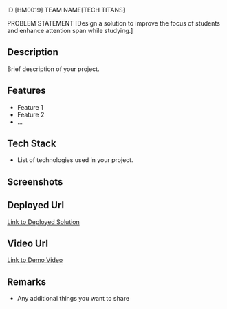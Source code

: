 ID [HM0019] TEAM NAME[TECH TITANS]

PROBLEM STATEMENT [Design a solution to improve the focus of students and enhance attention span while studying.]

## Description
Brief description of your project.

## Features
- Feature 1
- Feature 2
- ...

## Tech Stack
- List of technologies used in your project.

## Screenshots


## Deployed Url
[Link to Deployed Solution](gfgpccoe.in)

## Video Url
[Link to Demo Video](video_url)

## Remarks
- Any additional things you want to share
